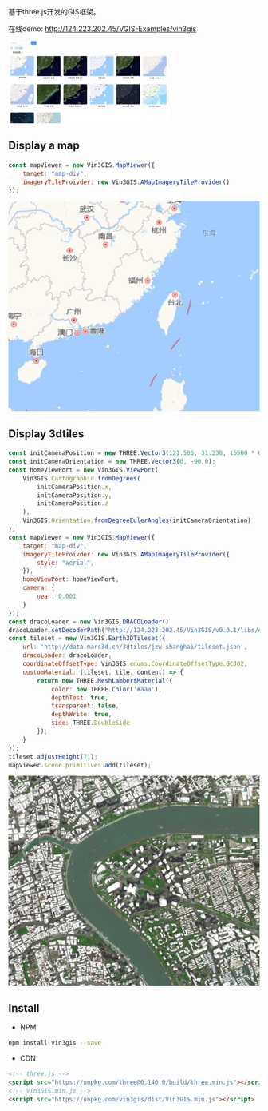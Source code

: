 基于three.js开发的GIS框架。

在线demo: http://124.223.202.45/VGIS-Examples/vin3gis

![](./examples/vin3gis_demos.jpeg)


## Display a map

```javascript
const mapViewer = new Vin3GIS.MapViewer({
    target: "map-div",
    imageryTileProivder: new Vin3GIS.AMapImageryTileProvider()
});
```

[![](./examples/amap_tilemap.jpg)](http://124.223.202.45/VGIS-Examples/examples/vin3gis/tilemap/amaptilemap)


## Display 3dtiles

```javascript
const initCameraPosition = new THREE.Vector3(121.506, 31.238, 16500 * 0.7);
const initCameraOrientation = new THREE.Vector3(0, -90,0);
const homeViewPort = new Vin3GIS.ViewPort(
    Vin3GIS.Cartographic.fromDegrees(
        initCameraPosition.x,
        initCameraPosition.y,
        initCameraPosition.z
    ),
    Vin3GIS.Orientation.fromDegreeEulerAngles(initCameraOrientation)
);
const mapViewer = new Vin3GIS.MapViewer({
    target: "map-div",
    imageryTileProivder: new Vin3GIS.AMapImageryTileProvider({
        style: "aerial",
    }),
    homeViewPort: homeViewPort,
    camera: {
        near: 0.001
    }
});
const dracoLoader = new Vin3GIS.DRACOLoader()
dracoLoader.setDecoderPath("http://124.223.202.45/Vin3GIS/v0.0.1/libs/draco/");
const tileset = new Vin3GIS.Earth3DTileset({
    url: 'http://data.mars3d.cn/3dtiles/jzw-shanghai/tileset.json',
    dracoLoader: dracoLoader,
    coordinateOffsetType: Vin3GIS.enums.CoordinateOffsetType.GCJ02,
    customMaterial: (tileset, tile, content) => {
        return new THREE.MeshLambertMaterial({
            color: new THREE.Color('#aaa'),
            depthTest: true,
            transparent: false,
            depthWrite: true,
            side: THREE.DoubleSide
        });
    }
});
tileset.adjustHeight(71);
mapViewer.scene.primitives.add(tileset);
```

[![](./examples/whitemodel.jpg)](http://124.223.202.45/VGIS-Examples/examples/vin3gis/models/3dtileswhitemodel)

## Install

+ NPM
```sh
npm install vin3gis --save
```

+ CDN
```html
<!-- three.js -->
<script src="https://unpkg.com/three@0.146.0/build/three.min.js"></script>
<!-- Vin3GIS.min.js -->
<script src="https://unpkg.com/vin3gis/dist/Vin3GIS.min.js"></script>
```